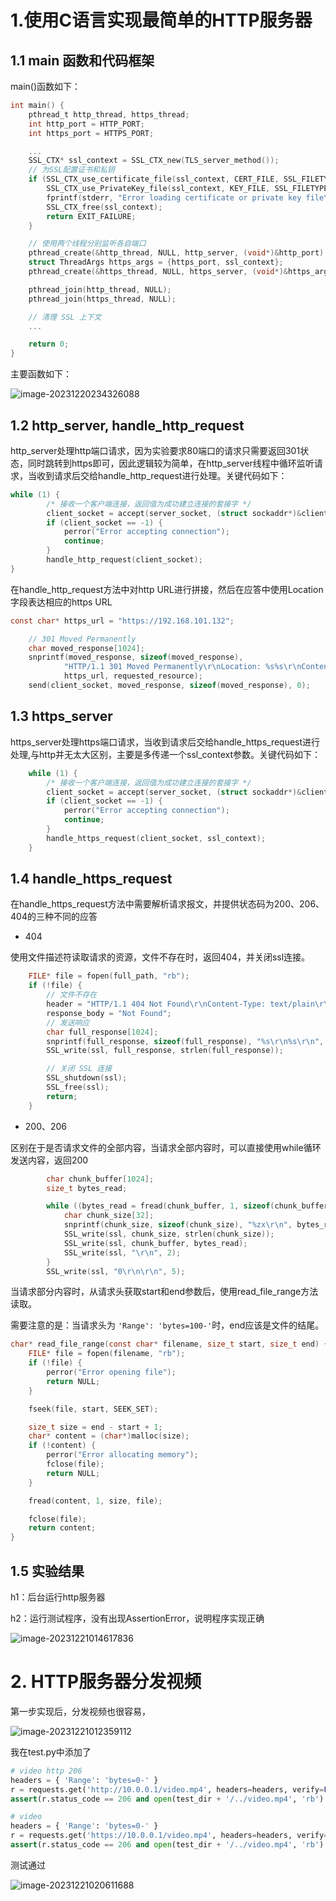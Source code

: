 # 1.使用C语言实现最简单的HTTP服务器

## 1.1 main 函数和代码框架

main()函数如下：

```c
int main() {
    pthread_t http_thread, https_thread;
    int http_port = HTTP_PORT;
    int https_port = HTTPS_PORT;

    ...
    SSL_CTX* ssl_context = SSL_CTX_new(TLS_server_method());
    // 为SSL配置证书和私钥
    if (SSL_CTX_use_certificate_file(ssl_context, CERT_FILE, SSL_FILETYPE_PEM) <= 0 ||
        SSL_CTX_use_PrivateKey_file(ssl_context, KEY_FILE, SSL_FILETYPE_PEM) <= 0) {
        fprintf(stderr, "Error loading certificate or private key file\n");
        SSL_CTX_free(ssl_context);
        return EXIT_FAILURE;
    }

    // 使用两个线程分别监听各自端口
    pthread_create(&http_thread, NULL, http_server, (void*)&http_port);
    struct ThreadArgs https_args = {https_port, ssl_context};
    pthread_create(&https_thread, NULL, https_server, (void*)&https_args);

    pthread_join(http_thread, NULL);
    pthread_join(https_thread, NULL);

    // 清理 SSL 上下文
	...

    return 0;
}
```

主要函数如下：

![image-20231220234326088](assets/image-20231220234326088.png)



## 1.2 http_server, handle_http_request

http_server处理http端口请求，因为实验要求80端口的请求只需要返回301状态，同时跳转到https即可，因此逻辑较为简单，在http_server线程中循环监听请求，当收到请求后交给handle_http_request进行处理。关键代码如下：

```c
while (1) {
        /* 接收一个客户端连接，返回值为成功建立连接的套接字 */
        client_socket = accept(server_socket, (struct sockaddr*)&client_addr, &client_addr_len);
        if (client_socket == -1) {
            perror("Error accepting connection");
            continue;
        }
        handle_http_request(client_socket);   
}
```

在handle_http_request方法中对http URL进行拼接，然后在应答中使用Location字段表达相应的https URL


```c
const char* https_url = "https://192.168.101.132";  

    // 301 Moved Permanently
    char moved_response[1024];
    snprintf(moved_response, sizeof(moved_response),
            "HTTP/1.1 301 Moved Permanently\r\nLocation: %s%s\r\nContent-Type: text/plain\r\n\r\nResource moved permanently. Please use the HTTPS URL.", 
            https_url, requested_resource);
    send(client_socket, moved_response, sizeof(moved_response), 0);
```



## 1.3 https_server

https_server处理https端口请求，当收到请求后交给handle_https_request进行处理,与http并无太大区别，主要是多传递一个ssl_context参数。关键代码如下：

```c
	while (1) {
        /* 接收一个客户端连接，返回值为成功建立连接的套接字 */
        client_socket = accept(server_socket, (struct sockaddr*)&client_addr, &client_addr_len);
        if (client_socket == -1) {
            perror("Error accepting connection");
            continue;
        }
        handle_https_request(client_socket, ssl_context);   
	}
```



## 1.4  handle_https_request

在handle_https_request方法中需要解析请求报文，并提供状态码为200、206、404的三种不同的应答

- 404

使用文件描述符读取请求的资源，文件不存在时，返回404，并关闭ssl连接。


```c
    FILE* file = fopen(full_path, "rb");
    if (!file) {
        // 文件不存在
        header = "HTTP/1.1 404 Not Found\r\nContent-Type: text/plain\r\n";
        response_body = "Not Found";
        // 发送响应
        char full_response[1024];
        snprintf(full_response, sizeof(full_response), "%s\r\n%s\r\n", header, response_body);
        SSL_write(ssl, full_response, strlen(full_response));

        // 关闭 SSL 连接
        SSL_shutdown(ssl);
        SSL_free(ssl);
        return;
    }

```

- 200、206 

区别在于是否请求文件的全部内容，当请求全部内容时，可以直接使用while循环发送内容，返回200

```c
        char chunk_buffer[1024];
        size_t bytes_read;

        while ((bytes_read = fread(chunk_buffer, 1, sizeof(chunk_buffer), file)) > 0) {
            char chunk_size[32];
            snprintf(chunk_size, sizeof(chunk_size), "%zx\r\n", bytes_read);
            SSL_write(ssl, chunk_size, strlen(chunk_size));
            SSL_write(ssl, chunk_buffer, bytes_read);
            SSL_write(ssl, "\r\n", 2);
        }
        SSL_write(ssl, "0\r\n\r\n", 5);
```

当请求部分内容时，从请求头获取start和end参数后，使用read_file_range方法读取。

需要注意的是：当请求头为 `'Range': 'bytes=100-'`时，end应该是文件的结尾。

```c
char* read_file_range(const char* filename, size_t start, size_t end) {
    FILE* file = fopen(filename, "rb");
    if (!file) {
        perror("Error opening file");
        return NULL;
    }

    fseek(file, start, SEEK_SET);

    size_t size = end - start + 1;
    char* content = (char*)malloc(size);
    if (!content) {
        perror("Error allocating memory");
        fclose(file);
        return NULL;
    }

    fread(content, 1, size, file);

    fclose(file);
    return content;
}
```



## 1.5 实验结果

h1：后台运行http服务器

h2：运行测试程序，没有出现AssertionError，说明程序实现正确

![image-20231221014617836](assets/image-20231221014617836.png)

# 2. HTTP服务器分发视频

第一步实现后，分发视频也很容易，

![image-20231221012359112](assets/image-20231221012359112.png)

我在test.py中添加了

```python
# video http 206
headers = { 'Range': 'bytes=0-' }
r = requests.get('http://10.0.0.1/video.mp4', headers=headers, verify=False)
assert(r.status_code == 206 and open(test_dir + '/../video.mp4', 'rb').read()[0:] == r.content)

# video
headers = { 'Range': 'bytes=0-' }
r = requests.get('https://10.0.0.1/video.mp4', headers=headers, verify=False)
assert(r.status_code == 206 and open(test_dir + '/../video.mp4', 'rb').read()[0:] == r.content)
```

测试通过

![image-20231221020611688](assets/image-20231221020611688.png)